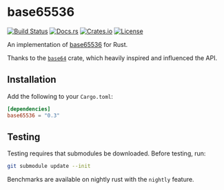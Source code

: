 # base65536
[![Build Status](https://travis-ci.org/nuew/base65536.svg?branch=master)](https://travis-ci.org/nuew/base65536)
[![Docs.rs](https://docs.rs/base65536/badge.svg)](https://docs.rs/base65536/)
[![Crates.io](https://img.shields.io/crates/v/base65536.svg)](https://crates.io/crates/base65536)
[![License](https://img.shields.io/github/license/nuew/base65536.svg)](https://github.com/nuew/base65536/blob/master/LICENSE)

An implementation of [base65536][1] for Rust.

Thanks to the [`base64`][2] crate, which heavily inspired and influenced the API.

## Installation

Add the following to your `Cargo.toml`:

```toml
[dependencies]
base65536 = "0.3"
```

## Testing
Testing requires that submodules be downloaded. Before testing, run:

```bash
git submodule update --init
```

Benchmarks are available on nightly rust with the `nightly` feature.

[1]: https://github.com/qntm/base65536
[2]: https://crates.io/crates/base64
